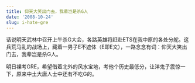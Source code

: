 ```yaml
---
title: 仰天大笑出门去，我辈岂是杀G人
date: '2008-10-24'
slug: i-hate-gre
---
```


话说明天武林中召开上午杀G大会，各路英雄将赶赴ETS在我中原的各处分舵。这兵荒马乱的战场上，藏着一男子E不遮体（E即E文），一路念念有词：仰天大笑出门去，我辈岂是杀G人。

明日裸考GRE，希望借着北外的风水宝地，考他个历史最低分，让洋鬼子震惊一下，原来中土大唐人士中还有不吃G的。

